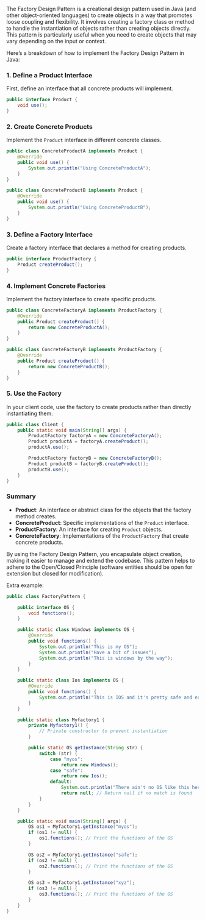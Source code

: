 The Factory Design Pattern is a creational design pattern used in Java (and other object-oriented languages) to create objects in a way that promotes loose coupling and flexibility. It involves creating a factory class or method to handle the instantiation of objects rather than creating objects directly. This pattern is particularly useful when you need to create objects that may vary depending on the input or context.

Here’s a breakdown of how to implement the Factory Design Pattern in Java:

### 1. Define a Product Interface

First, define an interface that all concrete products will implement.

```java
public interface Product {
    void use();
}
```

### 2. Create Concrete Products

Implement the `Product` interface in different concrete classes.

```java
public class ConcreteProductA implements Product {
    @Override
    public void use() {
        System.out.println("Using ConcreteProductA");
    }
}

public class ConcreteProductB implements Product {
    @Override
    public void use() {
        System.out.println("Using ConcreteProductB");
    }
}
```

### 3. Define a Factory Interface

Create a factory interface that declares a method for creating products.

```java
public interface ProductFactory {
    Product createProduct();
}
```

### 4. Implement Concrete Factories

Implement the factory interface to create specific products.

```java
public class ConcreteFactoryA implements ProductFactory {
    @Override
    public Product createProduct() {
        return new ConcreteProductA();
    }
}

public class ConcreteFactoryB implements ProductFactory {
    @Override
    public Product createProduct() {
        return new ConcreteProductB();
    }
}
```

### 5. Use the Factory

In your client code, use the factory to create products rather than directly instantiating them.

```java
public class Client {
    public static void main(String[] args) {
        ProductFactory factoryA = new ConcreteFactoryA();
        Product productA = factoryA.createProduct();
        productA.use();

        ProductFactory factoryB = new ConcreteFactoryB();
        Product productB = factoryB.createProduct();
        productB.use();
    }
}
```

### Summary

- **Product**: An interface or abstract class for the objects that the factory method creates.
- **ConcreteProduct**: Specific implementations of the `Product` interface.
- **ProductFactory**: An interface for creating `Product` objects.
- **ConcreteFactory**: Implementations of the `ProductFactory` that create concrete products.

By using the Factory Design Pattern, you encapsulate object creation, making it easier to manage and extend the codebase. This pattern helps to adhere to the Open/Closed Principle (software entities should be open for extension but closed for modification).

Extra example:

```java
public class FactoryPattern {

    public interface OS {
        void functions();
    }

    public static class Windows implements OS {
        @Override
        public void functions() {
            System.out.println("This is my OS");
            System.out.println("Have a bit of issues");
            System.out.println("This is windows by the way");
        }
    }

    public static class Ios implements OS {
        @Override
        public void functions() {
            System.out.println("This is IOS and it's pretty safe and expensive");
        }
    }

    public static class Myfactory1 {
        private Myfactory1() {
            // Private constructor to prevent instantiation
        }

        public static OS getInstance(String str) {
            switch (str) {
                case "myos":
                    return new Windows();
                case "safe":
                    return new Ios();
                default:
                    System.out.println("There ain't no OS like this here.");
                    return null; // Return null if no match is found
            }
        }
    }

    public static void main(String[] args) {
        OS os1 = Myfactory1.getInstance("myos");
        if (os1 != null) {
            os1.functions(); // Print the functions of the OS
        }

        OS os2 = Myfactory1.getInstance("safe");
        if (os2 != null) {
            os2.functions(); // Print the functions of the OS
        }

        OS os3 = Myfactory1.getInstance("xyz");
        if (os3 != null) {
            os3.functions(); // Print the functions of the OS
        }
    }
}
```
